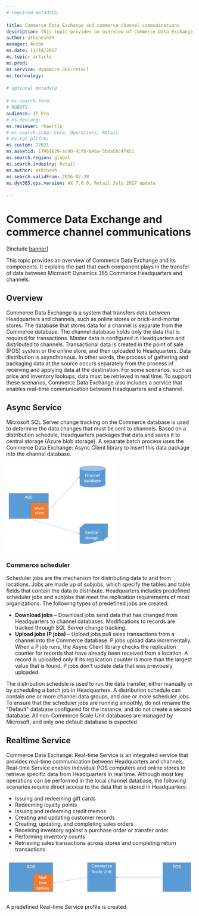 ```yaml
---
# required metadata

title: Commerce Data Exchange and commerce channel communications
description: This topic provides an overview of Commerce Data Exchange and its components. It explains the part that each component plays in the transfer of data between Microsoft Dynamics 365 Commerce Headquarters and channels.
author: athinesh99
manager: AnnBe
ms.date: 11/14/2017
ms.topic: article
ms.prod: 
ms.service: dynamics-365-retail
ms.technology: 

# optional metadata

# ms.search.form: 
# ROBOTS: 
audience: IT Pro
# ms.devlang: 
ms.reviewer: rhaertle
# ms.search.scop: Core, Operations, Retail
# ms.tgt_pltfrm: 
ms.custom: 27021
ms.assetid: 179b1629-ac90-4cfb-b46a-5bda56c4f451
ms.search.region: global
ms.search.industry: Retail
ms.author: athinesh
ms.search.validFrom: 2016-02-28
ms.dyn365.ops.version: AX 7.0.0, Retail July 2017 update

---
```


# Commerce Data Exchange and commerce channel communications

[!include [banner](../includes/banner.md)]

This topic provides an overview of Commerce Data Exchange and its components. It explains the part that each component plays in the transfer of data between Microsoft Dynamics 365 Commerce Headquarters and channels.

Overview
--------

Commerce Data Exchange is a system that transfers data between Headquarters and channels, such as online stores or brick-and-mortar stores. The database that stores data for a channel is separate from the Commerce database. The channel database holds only the data that is required for transactions. Master data is configured in Headquarters and distributed to channels. Transactional data is created in the point of sale (POS) system or the online store, and then uploaded to Headquarters. Data distribution is asynchronous. In other words, the process of gathering and packaging data at the source occurs separately from the process of receiving and applying data at the destination. For some scenarios, such as price and inventory lookups, data must be retrieved in real time. To support these scenarios, Commerce Data Exchange also includes a service that enables real-time communication between Headquarters and a channel. 

## Async Service
Microsoft SQL Server change tracking on the Commerce database is used to determine the data changes that must be sent to channels. Based on a distribution schedule, Headquarters packages that data and saves it to central storage (Azure blob storage). A separate batch process uses the Commerce Data Exchange: Async Client library to insert this data package into the channel database. 

[![Async Service](./media/async-300x239.png)](./media/async.png)

### Commerce scheduler

Scheduler jobs are the mechanism for distributing data to and from locations. Jobs are made up of subjobs, which specify the tables and table fields that contain the data to distribute. Headquarters includes predefined scheduler jobs and subjobs that meet the replication requirements of most organizations. The following types of predefined jobs are created:

-   **Download jobs** – Download jobs send data that has changed from Headquarters to channel databases. Modifications to records are tracked through SQL Server change tracking.
-   **Upload jobs (P jobs)** – Upload jobs pull sales transactions from a channel into the Commerce database. P jobs upload data incrementally. When a P job runs, the Async Client library checks the replication counter for records that have already been received from a location. A record is uploaded only if its replication counter is more than the largest value that is found. P jobs don't update data that was previously uploaded.

The distribution schedule is used to run the data transfer, either manually or by scheduling a batch job in Headquarters. A distribution schedule can contain one or more channel data groups, and one or more scheduler jobs. To ensure that the scheduler jobs are running smoothly, do not rename the "Default" database configured for the instance, and do not create a second database. All non-Commerce Scale Unit databases are managed by Microsoft, and only one default database is expected. 

## Realtime Service
Commerce Data Exchange: Real-time Service is an integrated service that provides real-time communication between Headquarters and channels. Real-time Service enables individual POS computers and online stores to retrieve specific data from Headquarters in real time. Although most key operations can be performed in the local channel database, the following scenarios require direct access to the data that is stored in Headquarters:

-   Issuing and redeeming gift cards
-   Redeeming loyalty points
-   Issuing and redeeming credit memos
-   Creating and updating customer records
-   Creating, updating, and completing sales orders
-   Receiving inventory against a purchase order or transfer order
-   Performing inventory counts
-   Retrieving sales transactions across stores and completing return transactions

[![Real-time Service](./media/rts.png)](./media/rts.png) 

A predefined Real-time Service profile is created.

